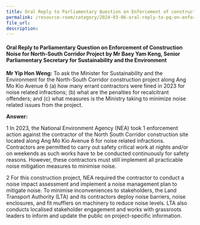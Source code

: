 ```yaml
---
title: Oral Reply to Parliamentary Question on Enforcement of construction noise for North-South Corridor project
permalink: /resource-room/category/2024-03-06-oral-reply-to-pq-on-enforcement-of-construction-noise-for-north-south-corridor-project/
file_url:
description:
---
```

 
#### Oral Reply to Parliamentary Question on Enforcement of Construction Noise for North-South Corridor Project by Mr Baey Yam Keng, Senior Parliamentary Secretary for Sustainability and the Environment

**Mr Yip Hon Weng:** To ask the Minister for Sustainability and the Environment for the North-South Corridor construction project along Ang Mo Kio Avenue 6 (a) how many errant contractors were fined in 2023 for noise related infractions; (b) what are the penalties for recalcitrant offenders; and (c) what measures is the Ministry taking to minimize noise related issues from the project.

**Answer:**

1  In 2023, the National Environment Agency (NEA) took 1 enforcement action against the contractor of the North South Corridor construction site located along Ang Mo Kio Avenue 6 for noise related infractions. Contractors are permitted to carry out safety critical work at nights and/or on weekends as such works have to be conducted continuously for safety reasons. However, these contractors must still implement all practicable noise mitigation measures to minimise noise.   

2  For this construction project, NEA required the contractor to conduct a noise impact assessment and implement a noise management plan to mitigate noise. To minimise inconveniences to stakeholders, the Land Transport Authority (LTA) and its contractors deploy noise barriers, noise enclosures, and fit mufflers on machinery to reduce noise levels. LTA also conducts localised stakeholder engagement and works with grassroots leaders to inform and update the public on project-specific information.
